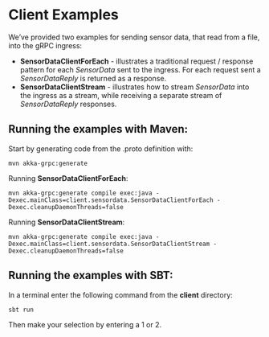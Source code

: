 # Client Examples

We’ve provided two examples for sending sensor data, that read from a file, into the gRPC ingress:


- **SensorDataClientForEach** - illustrates a traditional request / response pattern for each *SensorData* sent to the ingress. For each request sent a *SensorDataReply* is returned as a response.
- **SensorDataClientStream** - illustrates how to stream *SensorData* into the ingress as a stream, while receiving a separate stream of *SensorDataReply* responses.

## Running the examples with Maven:

Start by generating code from the .proto definition with:

```
mvn akka-grpc:generate
```

Running **SensorDataClientForEach**:
```
mvn akka-grpc:generate compile exec:java -Dexec.mainClass=client.sensordata.SensorDataClientForEach -Dexec.cleanupDaemonThreads=false
```

Running **SensorDataClientStream**:
```
mvn akka-grpc:generate compile exec:java -Dexec.mainClass=client.sensordata.SensorDataClientStream -Dexec.cleanupDaemonThreads=false
```


## Running the examples with SBT:

In a terminal enter the following command from the **client** directory:

```
sbt run
```
Then make your selection by entering a 1 or 2.
